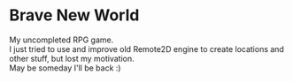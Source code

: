 # Brave New World
My uncompleted RPG game.  
I just tried to use and improve old Remote2D engine to create locations and other stuff, but lost my motivation.  
May be someday I'll be back :)  
